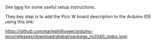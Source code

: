 See [here](https://dronebotworkshop.com/picow-arduino/) for some useful setup instructions.

They key step is to add the Pico W board description to the Arduino IDE using this link:

<https://github.com/earlephilhower/arduino-pico/releases/download/global/package_rp2040_index.json>
